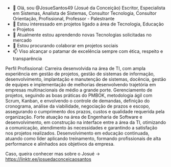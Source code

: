 - 👋 Olá, sou @JosueSantos49 (Josué da Conceição) Escritor, Especialista em Sistemas, Analista de Sistemas, Consultor Tecnologia, Consultor Orientação, Profissional, Professor - Palestrante
- 👀 Estou interessado em projetos ligado a área de Tecnologia, Educação e Projetos
- 🌱 Atualmente estou aprendendo novas Tecnologias solicitadas no mercado
- 💞️ Estou procurando colaborar em projetos sociais
- 📫 Viso alcançar o patamar de excelência sempre com ética, respeito e transparência

Perfil Profissional: Carreira desenvolvida na área de TI, com ampla experiência em gestão de projetos, gestão de sistemas de informação, desenvolvimento, implantação e manutenção de sistemas, docência, gestão de equipes e implementação de melhorias desenvolvendo trajetória em empresas multinacionais de médio a grande porte. Gerenciamento de projetos, seguindo as boas práticas do PMBOK, metodologia ágil com Scrum, Kanban, e envolvendo o controle de demandas, definição do cronograma, análise da viabilidade, negociação de prazos e escopo, assegurando o cumprimento dos prazos, custos e qualidade requerida pela organização. Forte atuação na área de Engenharia de Software e desenvolvimento, em construção na interface entre a área da TI, otimizando a comunicação, atendimento às necessidades e garantindo a satisfação nos projetos realizados. Desenvolvimento em educação continuada, atuando como líder aplicando treinamento, formando profissionais de alta performance e alinhados aos objetivos da empresa.

Caso, queira conhecer mas sobre o Josué -> https://linktr.ee/josuedaconceicaosantos

